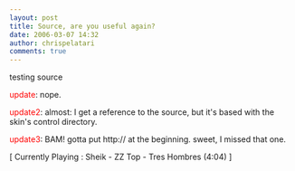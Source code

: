 ```yaml
---
layout: post
title: Source, are you useful again?
date: 2006-03-07 14:32
author: chrispelatari
comments: true
---
```


<p>testing source</p>
<p><font color="#ff0000">update</font>: nope. </p>
<p><font color="#ff0000">update2</font>: almost: I get a reference to the source, 
but it's based with the skin's control directory.</p>
<p><font color="#ff0000">update3</font>: BAM! gotta put http:// at the beginning. 
sweet, I missed that one.</p>
<p class="media">[ Currently Playing : Sheik - ZZ Top - Tres Hombres (4:04) 
]</p>
